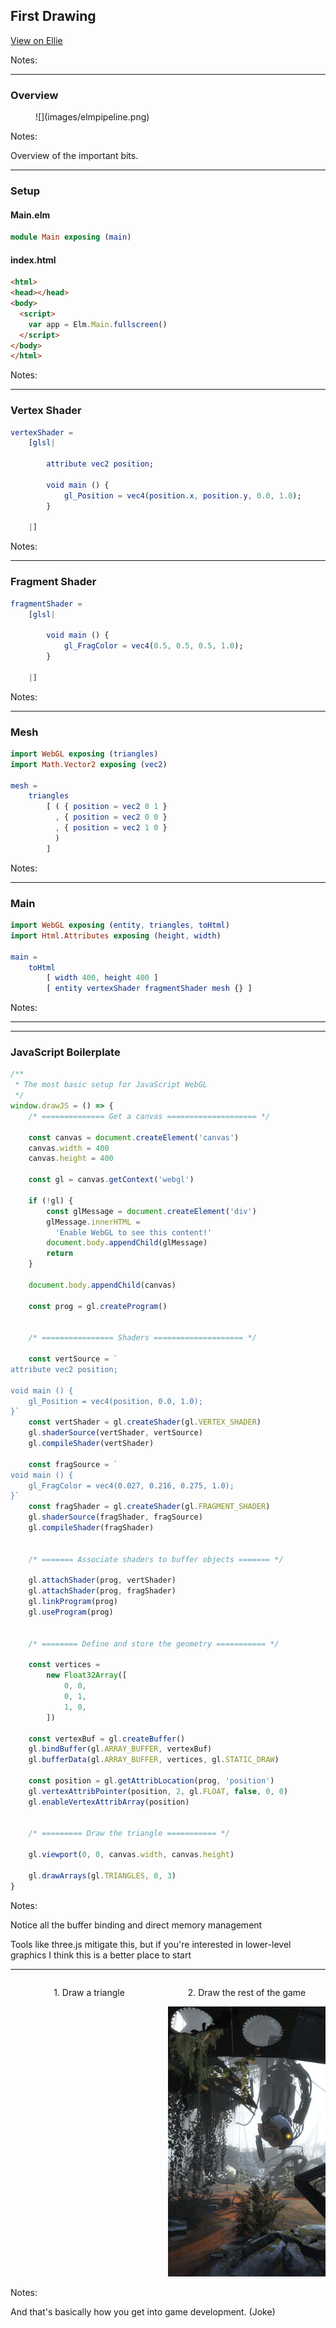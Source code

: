 ## First Drawing

[View on Ellie](https://ellie-app.com/5YkQwmqbRa1/3)

Notes:


---


### Overview

<figure class="stretch">
![](images/elmpipeline.png)
</figure>

Notes:

Overview of the important bits.


---


### Setup

#### Main.elm

```elm
module Main exposing (main)
```

#### index.html

```html
<html>
<head></head>
<body>
  <script>
    var app = Elm.Main.fullscreen()
  </script>
</body>
</html>
```

Notes:


---


### Vertex Shader

```elm
vertexShader =
    [glsl|

        attribute vec2 position;

        void main () {
            gl_Position = vec4(position.x, position.y, 0.0, 1.0);
        }

    |]
```

Notes:


---


### Fragment Shader

```elm
fragmentShader =
    [glsl|

        void main () {
            gl_FragColor = vec4(0.5, 0.5, 0.5, 1.0);
        }

    |]
```

Notes:


---


### Mesh

```elm
import WebGL exposing (triangles)
import Math.Vector2 exposing (vec2)

mesh =
    triangles
        [ ( { position = vec2 0 1 }
          , { position = vec2 0 0 }
          , { position = vec2 1 0 }
          )
        ]
```

Notes:


---


### Main

```elm
import WebGL exposing (entity, triangles, toHtml)
import Html.Attributes exposing (height, width)

main =
    toHtml
        [ width 400, height 400 ]
        [ entity vertexShader fragmentShader mesh {} ]
```

Notes:


---

<div class="demo elm-setup"></div>

---


### JavaScript Boilerplate

```js
/**
 * The most basic setup for JavaScript WebGL
 */
window.drawJS = () => {
    /* ============== Get a canvas ==================== */

    const canvas = document.createElement('canvas')
    canvas.width = 400
    canvas.height = 400

    const gl = canvas.getContext('webgl')

    if (!gl) {
        const glMessage = document.createElement('div')
        glMessage.innerHTML =
          'Enable WebGL to see this content!'
        document.body.appendChild(glMessage)
        return
    }

    document.body.appendChild(canvas)

    const prog = gl.createProgram()


    /* ================ Shaders ==================== */

    const vertSource = `
attribute vec2 position;

void main () {
    gl_Position = vec4(position, 0.0, 1.0);
}`
    const vertShader = gl.createShader(gl.VERTEX_SHADER)
    gl.shaderSource(vertShader, vertSource)
    gl.compileShader(vertShader)

    const fragSource = `
void main () {
    gl_FragColor = vec4(0.027, 0.216, 0.275, 1.0);
}`
    const fragShader = gl.createShader(gl.FRAGMENT_SHADER)
    gl.shaderSource(fragShader, fragSource)
    gl.compileShader(fragShader)


    /* ======= Associate shaders to buffer objects ======= */

    gl.attachShader(prog, vertShader)
    gl.attachShader(prog, fragShader)
    gl.linkProgram(prog)
    gl.useProgram(prog)


    /* ======== Define and store the geometry =========== */

    const vertices =
        new Float32Array([
            0, 0,
            0, 1,
            1, 0,
        ])

    const vertexBuf = gl.createBuffer()
    gl.bindBuffer(gl.ARRAY_BUFFER, vertexBuf)
    gl.bufferData(gl.ARRAY_BUFFER, vertices, gl.STATIC_DRAW)

    const position = gl.getAttribLocation(prog, 'position')
    gl.vertexAttribPointer(position, 2, gl.FLOAT, false, 0, 0)
    gl.enableVertexAttribArray(position)


    /* ========= Draw the triangle =========== */

    gl.viewport(0, 0, canvas.width, canvas.height)

    gl.drawArrays(gl.TRIANGLES, 0, 3)
}
```

Notes:

Notice all the buffer binding and direct memory management

Tools like three.js mitigate this, but if you're interested in lower-level graphics I think this is a better place to start

---

<div
    class="group"
    style="display: grid; grid-auto-flow: column; justify-items: center; align-items: start; grid-template-rows: auto auto; grid-auto-columns: 1fr;"
>
    <p class="fragment" data-fragment-index="1">1. Draw a triangle</p>
    <div class="fragment demo" style="margin: 0;" data-fragment-index="1" id="js-example"></div>
    <p class="fragment" data-fragment-index="2">2. Draw the rest of the game</p>
    <div class="fragment" data-fragment-index="2">
        <img
            alt="rest of the f*ing game"
            src="images/restoftheeffinggame.jpg"
            style="width: calc(400px + 2rem); height: calc(400px + 2rem); margin: 0; max-width: 100%; max-height: 100%; object-fit: cover;"
        />
    </div>
</div>

Notes:

And that's basically how you get into game development. (Joke)
